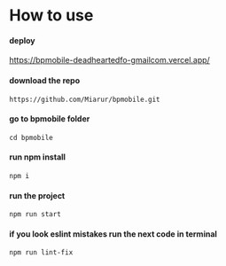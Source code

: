 # How to use

#### deploy 
https://bpmobile-deadheartedfo-gmailcom.vercel.app/

#### download the repo
```https://github.com/Miarur/bpmobile.git```

#### go to bpmobile folder
``` cd bpmobile ```

#### run npm install 
```npm i```

#### run the project 
```npm run start```

#### if you look eslint mistakes run the next code in terminal
```npm run lint-fix```
